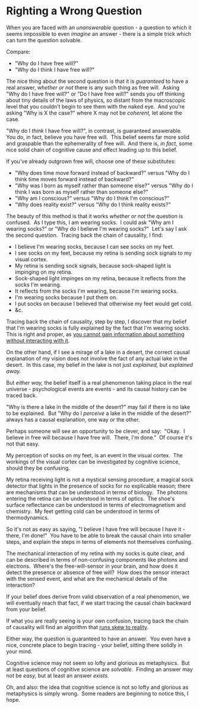 
# Righting a Wrong Question

When you are faced with an *unanswerable* question - a question to
which it seems impossible to even *imagine* an answer - there is a
simple trick which can turn the question solvable.

Compare:

-   "Why do I have free will?"
-   "Why do I think I have free will?"

The nice thing about the second question is that it is *guaranteed*
to have a real answer, *whether or not* there is any such thing as
free will.  Asking "Why do I have free will?" or "Do I have free
will?" sends you off thinking about tiny details of the laws of
physics, so distant from the macroscopic level that you couldn't
begin to see them with the naked eye.  And you're asking "Why is X
the case?" where X may not be *coherent,* let alone the case.

"Why do I *think* I have free will?", in contrast, is guaranteed
answerable.  You do, in fact, believe you have free will.  This
belief seems far more solid and graspable than the ephemerality of
free will.  And there is, *in fact,* some nice solid chain of
cognitive cause and effect leading up to this belief.

If you've already outgrown free will, choose one of these
substitutes:

-   "Why does time move forward instead of backward?" versus "Why
    do I think time moves forward instead of backward?"
-   "Why was I born as myself rather than someone else?" versus
    "Why do I think I was born as myself rather than someone else?"
-   "Why am I conscious?" versus "Why do I think I'm conscious?"
-   "Why does reality exist?" versus "Why do I think reality
    exists?"

The beauty of this method is that it works *whether or not* the
question is confused.  As I type this, I am wearing socks.  I could
ask "Why am I wearing socks?" or "Why do I believe I'm wearing
socks?"  Let's say I ask the second question.  Tracing back the
chain of causality, I find:

-   I believe I'm wearing socks, because I can see socks on my
    feet.
-   I see socks on my feet, because my retina is sending sock
    signals to my visual cortex.
-   My retina is sending sock signals, because sock-shaped light is
    impinging on my retina.
-   Sock-shaped light impinges on my retina, because it reflects
    from the socks I'm wearing.
-   It reflects from the socks I'm wearing, because I'm wearing
    socks.
-   I'm wearing socks because I put them on.
-   I put socks on because I believed that otherwise my feet would
    get cold.
-   &c.

Tracing back the chain of causality, step by step, I discover that
my belief that I'm wearing socks is fully explained by the fact
that I'm wearing socks.  This is right and proper, as
[you cannot gain information about something without interacting with it](/lw/o6/perpetual_motion_beliefs/).

On the other hand, if I see a mirage of a lake in a desert, the
correct causal explanation of my vision does not involve the fact
of any actual lake in the desert.  In this case, my belief in the
lake is not just *explained,* but *explained away.*

But *either way,* the belief itself is a real phenomenon taking
place in the real universe - psychological events are events - and
its causal history can be traced back.

"Why is there a lake in the middle of the desert?" may fail if
there is no lake to be explained.  But "Why do I *perceive* a lake
in the middle of the desert?" always has a causal explanation, one
way or the other.

Perhaps someone will see an opportunity to be clever, and say: 
"Okay.  I believe in free will because I have free will.  There,
I'm done."  Of course it's not that easy.

My perception of socks on my feet, is an event in the visual
cortex.  The workings of the visual cortex can be investigated by
cognitive science, should they be confusing.

My retina receiving light is not a mystical sensing procedure, a
magical sock detector that lights in the presence of socks for no
explicable reason; there are mechanisms that can be understood in
terms of biology.  The photons entering the retina can be
understood in terms of optics.  The shoe's surface reflectance can
be understood in terms of electromagnetism and chemistry.  My feet
getting cold can be understood in terms of thermodynamics.

So it's not as easy as saying, "I believe I have free will because
I have it - there, I'm done!"  You have to be able to break the
causal chain into smaller steps, and explain the steps in terms of
elements not themselves confusing.

The mechanical interaction of my retina with my socks is quite
clear, and can be described in terms of non-confusing components
like photons and electrons.  Where's the free-will-sensor in your
brain, and how does it detect the presence or absence of free
will?  How does the sensor interact with the sensed event, and what
are the mechanical details of the interaction?

If your belief does derive from valid observation of a real
phenomenon, we will eventually reach that fact, if we start tracing
the causal chain backward from your belief.

If what you are really seeing is your own confusion, tracing back
the chain of causality will find an algorithm that
[runs skew to reality](/lw/of/dissolving_the_question/).

Either way, the question is guaranteed to have an answer.  You even
have a nice, concrete place to begin tracing - your belief, sitting
there solidly in your mind.

Cognitive science may not seem so lofty and glorious as
metaphysics.  But at least questions of cognitive science are
*solvable.*  Finding an answer may not be *easy,* but at least an
answer *exists.*

Oh, and also: the idea that cognitive science is not so lofty and
glorious as metaphysics is simply wrong.  Some readers are
beginning to notice this, I hope.

